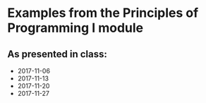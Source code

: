 # Examples from the Principles of Programming I module

## As presented in class:

* 2017-11-06
* 2017-11-13
* 2017-11-20
* 2017-11-27